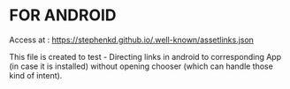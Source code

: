 # FOR ANDROID


Access at : https://stephenkd.github.io/.well-known/assetlinks.json

This file is created to test - Directing links in android to corresponding App (in case it is installed) without opening chooser (which can handle those kind of intent).
